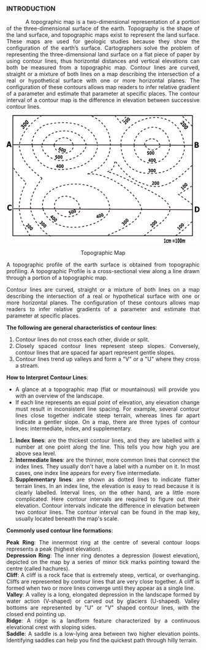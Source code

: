 ### INTRODUCTION<br>

<div style="text-align: justify">
<p style="text-indent:50px;text-align:justify">A topographic map is a two-dimensional representation of a portion of the three-dimensional surface of the earth. Topography is the shape of the land surface, and topographic maps exist to represent the land surface. These maps are used for geologic studies because they show the configuration of the earth’s surface. Cartographers solve the problem of representing the three-dimensional land surface on a flat piece of paper by using contour lines, thus horizontal distances and vertical elevations can both be measured from a topographic map. Contour lines are curved, straight or a mixture of both lines on a map describing the intersection of a real or hypothetical surface with one or more horizontal planes. The configuration of these contours allows map readers to infer relative gradient of a parameter and estimate that parameter at specific places. The contour interval of a contour map is the difference in elevation between successive contour lines.</p>

<div style='text-align:center'>
<img src="./images/ctrmap.png"/>

Topographic Map
</div>

A topographic profile of the earth surface is obtained from topographic profiling. A topographic Profile is a cross-sectional view along a line drawn through a portion of a topographic map.

Contour lines are curved, straight or a mixture of both lines on a map describing the intersection of a real or hypothetical surface with one or more horizontal planes. The configuration of these contours allows map readers to infer relative gradients of a parameter and estimate that parameter at specific places.


**The following are general characteristics of contour lines**:
1. Contour lines do not cross each other, divide or split.
2. Closely spaced contour lines represent steep slopes. Conversely, contour lines that are spaced far apart represent gentle slopes.
3. Contour lines trend up valleys and form a "V" or a "U" where they cross a stream.

**How to Interpret Contour Lines**:
* A glance at a topographic map (flat or mountainous) will provide you with an overview of the landscape.
* If each line represents an equal point of elevation, any elevation change must result in inconsistent line spacing. For example, several contour lines close together indicate steep terrain, whereas lines far apart indicate a gentler slope.
On a map, there are three types of contour lines: intermediate, index, and supplementary.
1. **Index lines**: are the thickest contour lines, and they are labelled with a number at one point along the line. This tells you how high you are above sea level.
2. **Intermediate lines**: are the thinner, more common lines that connect the index lines. They usually don't have a label with a number on it. In most cases, one index line appears for every five intermediate.
3. **Supplementary lines**: are shown as dotted lines to indicate flatter terrain lines.
In an index line, the elevation is easy to read because it is clearly labelled. Interval lines, on the other hand, are a little more complicated. Here contour intervals are required to figure out their elevation.
Contour intervals indicate the difference in elevation between two contour lines. The contour interval can be found in the map key, usually located beneath the map's scale.


**Commonly used contour line formations**:  

**Peak Ring**: The innermost ring at the centre of several contour loops represents a peak (highest elevation).              
**Depression Ring**: The inner ring denotes a depression (lowest elevation), depicted on the map by a series of minor tick marks pointing toward the centre (called hachures).  
**Cliff**: A cliff is a rock face that is extremely steep, vertical, or overhanging. Cliffs are represented by contour lines that are very close together. A cliff is formed when two or more lines converge until they appear as a single line.  
**Valley**: A valley is a long, elongated depression in the landscape formed by water action (V-shaped) or carved out by glaciers (U-shaped). Valley bottoms are represented by "U" or "V" shaped contour lines, with the closed end pointing up.  
**Ridge**: A ridge is a landform feature characterized by a continuous elevational crest with sloping sides.  
**Saddle**: A saddle is a low-lying area between two higher elevation points. Identifying saddles can help you find the quickest path through hilly terrain.

</div>
